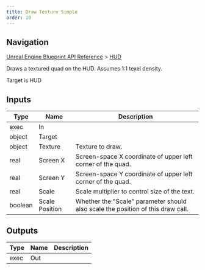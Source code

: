 ```yaml
---
title: Draw Texture Simple
order: 10
---
```

## Navigation

[Unreal Engine Blueprint API Reference](https://dev.epicgames.com/documentation/en-us/unreal-engine/BlueprintAPI) > [HUD](https://dev.epicgames.com/documentation/en-us/unreal-engine/BlueprintAPI/HUD)

Draws a textured quad on the HUD. Assumes 1:1 texel density.

Target is HUD

## Inputs

| Type | Name | Description |
| --- | --- | --- |
| exec | In |  |
| object | Target |  |
| object | Texture | Texture to draw. |
| real | Screen X | Screen-space X coordinate of upper left corner of the quad. |
| real | Screen Y | Screen-space Y coordinate of upper left corner of the quad. |
| real | Scale | Scale multiplier to control size of the text. |
| boolean | Scale Position | Whether the "Scale" parameter should also scale the position of this draw call. |

## Outputs

| Type | Name | Description |
| --- | --- | --- |
| exec | Out |  |
